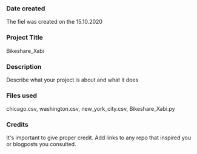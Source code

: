 ### Date created
The fiel was created on the 15.10.2020

### Project Title
Bikeshare_Xabi

### Description
Describe what your project is about and what it does

### Files used
chicago.csv, washington.csv, new_york_city.csv, Bikeshare_Xabi.py

### Credits
It's important to give proper credit. Add links to any repo that inspired you or blogposts you consulted.
